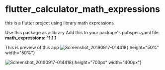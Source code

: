# flutter_calculator_math_expressions
 this is a flutter project using library math expressions
 
 Use this package as a library
 Add this to your package's pubspec.yaml file: 
 **math_expressions: ^1.1.1**
 
 
 This is preview of this app
 ![Screenshot_20190917-014418](https://user-images.githubusercontent.com/35763779/64984880-ea398e00-d8ed-11e9-8d08-81f55b51e763.jpg){:height="50%" width="50%"}
 
 ![Screenshot_20190917-014418](https://user-images.githubusercontent.com/35763779/64984880-ea398e00-d8ed-11e9-8d08-81f55b51e763.jpg){:height="700px" width="400px"}
